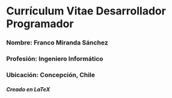 # Currículum Vitae Desarrollador Programador
### **Nombre:** Franco Miranda Sánchez
### **Profesión:** Ingeniero Informático
### **Ubicación:** Concepción, Chile
#### *Creado en LaTeX*
